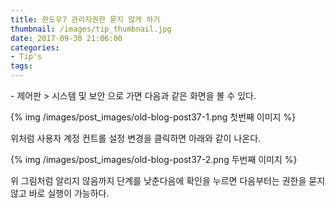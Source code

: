 ```yaml
---
title: 윈도우7 관리자권한 묻지 않게 하기
thumbnail: /images/tip_thumbnail.jpg
date: 2017-09-30 21:06:00
categories:
- Tip's
tags:
---
```

\- 제어판 > 시스템 및 보안 으로 가면 다음과 같은 화면을 볼 수 있다.

{% img /images/post_images/old-blog-post37-1.png 첫번째 이미지 %}

위처럼 사용자 계정 컨트롤 설정 변경을 클릭하면 아래와 같이 나온다.

{% img /images/post_images/old-blog-post37-2.png 두번째 이미지 %}

위 그림처럼 알리지 않음까지 단계를 낮춘다음에 확인을 누르면 다음부터는 권한을 묻지 않고 바로 실행이 가능하다.
